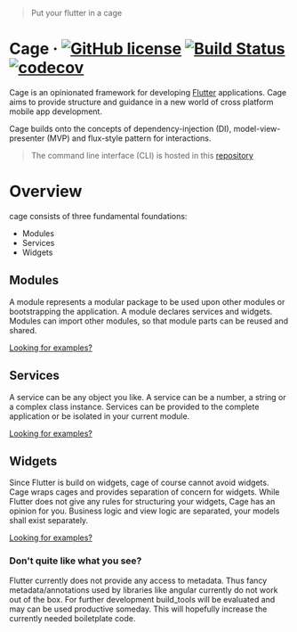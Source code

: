 > Put your flutter in a cage 
# Cage &middot; [![GitHub license](https://img.shields.io/badge/license-MIT-blue.svg)](https://github.com/RTK/cage/blob/master/LICENSE) [![Build Status](https://travis-ci.com/RTK/cage.svg?branch=develop)](https://travis-ci.com/RTK/cage) [![codecov](https://codecov.io/gh/RTK/cage/branch/develop/graph/badge.svg)](https://codecov.io/gh/RTK/cage)

Cage is an opinionated framework for developing [Flutter](https://flutter.io) applications. Cage aims to provide structure and guidance in a new world of cross platform mobile app development.

Cage builds onto the concepts of dependency-injection (DI), model-view-presenter (MVP) and flux-style pattern for interactions.

> The command line interface (CLI) is hosted in this [repository](https://github.com/RTK/cage_cli)

# Overview
cage consists of three fundamental foundations:
* Modules
* Services
* Widgets
## Modules
A module represents a modular package to be used upon other modules or bootstrapping the application. A module declares services and widgets. Modules can import other modules, so that module parts can be reused and shared.

[Looking for examples?](doc/modules.md)

## Services
A service can be any object you like. A service can be a number, a string or a complex class instance. Services can be provided to the complete application or be isolated in your current module.

[Looking for examples?](doc/services.md)

## Widgets
Since Flutter is build on widgets, cage of course cannot avoid widgets. Cage wraps cages and provides separation of concern for widgets. While Flutter does not give any rules for structuring your widgets, Cage has an opinion for you.
Business logic and view logic are separated, your models shall exist separately.

[Looking for examples?](doc/widgets.md)

### Don't quite like what you see?
Flutter currently does not provide any access to metadata. Thus fancy metadata/annotations used by libraries like angular currently do not work out of the box. For further development build_tools will be evaluated and may can be used productive someday. This will hopefully increase the currently needed boiletplate code.
